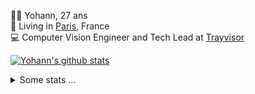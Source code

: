 <p>
  👨🏻 <bold>Yohann</bold>, 27 ans<br/>
  💼 Living in <a href="https://www.google.com/maps?q=paris">Paris</a>, France<br/>
  💻 Computer Vision Engineer and Tech Lead at <a href="https://trayvisor.com/">Trayvisor</a><br/>
</p>

<a href="https://github.com/anuraghazra/github-readme-stats"><img align="center" src="https://github-readme-stats-go94hl40s-yohann84l.vercel.app//api?username=yohann84L&show_icons=true&include_all_commits=true" alt="Yohann's github stats" /> </a>


<details>
  <summary>Some stats ...</summary><br/>
  

<!--START_SECTION:waka-->
![Code Time](http://img.shields.io/badge/Code%20Time-316%20hrs%201%20min-blue)

![Profile Views](http://img.shields.io/badge/Profile%20Views-0-blue)

**🐱 My GitHub Data** 

> 🏆 1,589 Contributions in the Year 2022
 > 
> 📦 440.5 kB Used in GitHub's Storage 
 > 
> 🚫 Not Opted to Hire
 > 
> 📜 24 Public Repositories 
 > 
> 🔑 21 Private Repositories  
 > 
**I'm an Early 🐤** 

```text
🌞 Morning    291 commits    ████████░░░░░░░░░░░░░░░░░   33.07% 
🌆 Daytime    490 commits    ██████████████░░░░░░░░░░░   55.68% 
🌃 Evening    97 commits     ██░░░░░░░░░░░░░░░░░░░░░░░   11.02% 
🌙 Night      2 commits      ░░░░░░░░░░░░░░░░░░░░░░░░░   0.23%

```
📅 **I'm Most Productive on Tuesday** 

```text
Monday       128 commits    ███░░░░░░░░░░░░░░░░░░░░░░   14.55% 
Tuesday      202 commits    █████░░░░░░░░░░░░░░░░░░░░   22.95% 
Wednesday    174 commits    █████░░░░░░░░░░░░░░░░░░░░   19.77% 
Thursday     174 commits    █████░░░░░░░░░░░░░░░░░░░░   19.77% 
Friday       189 commits    █████░░░░░░░░░░░░░░░░░░░░   21.48% 
Saturday     13 commits     ░░░░░░░░░░░░░░░░░░░░░░░░░   1.48% 
Sunday       0 commits      ░░░░░░░░░░░░░░░░░░░░░░░░░   0.0%

```


📊 **This Week I Spent My Time On** 

```text
⌚︎ Time Zone: Europe/Paris

💬 Programming Languages: 
Python                   7 hrs 13 mins       █████████████░░░░░░░░░░░░   54.5% 
JavaScript               3 hrs 23 mins       ██████░░░░░░░░░░░░░░░░░░░   25.59% 
HTTP Request             1 hr 17 mins        ██░░░░░░░░░░░░░░░░░░░░░░░   9.8% 
YAML                     26 mins             ░░░░░░░░░░░░░░░░░░░░░░░░░   3.31% 
SQL                      16 mins             ░░░░░░░░░░░░░░░░░░░░░░░░░   2.08%

🔥 Editors: 
PyCharm                  9 hrs 16 mins       █████████████████░░░░░░░░   70.02% 
WebStorm                 3 hrs 52 mins       ███████░░░░░░░░░░░░░░░░░░   29.25% 
VS Code                  5 mins              ░░░░░░░░░░░░░░░░░░░░░░░░░   0.73%

💻 Operating System: 
Mac                      13 hrs 15 mins      █████████████████████████   100.0%

```

**I Mostly Code in Python** 

```text
Python                   18 repos            ██████████████░░░░░░░░░░░   56.25% 
Java                     6 repos             ████░░░░░░░░░░░░░░░░░░░░░   18.75% 
JavaScript               2 repos             █░░░░░░░░░░░░░░░░░░░░░░░░   6.25% 
R                        2 repos             █░░░░░░░░░░░░░░░░░░░░░░░░   6.25% 
HTML                     1 repo              ░░░░░░░░░░░░░░░░░░░░░░░░░   3.12%

```



 Last Updated on 19/12/2022 01:32:24 UTC
<!--END_SECTION:waka-->
